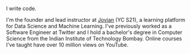 I write code.


I'm the founder and lead instructor at [Jovian](https://jovian.com) (YC S21), a learning platform for Data Science and Machine Learning. I've previously worked as a Software Engineer at Twitter and I hold a bachelor's degree in Computer Science from the Indian Institute of Technology Bombay. Online courses I've taught have over 10 million views on YouTube.
